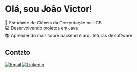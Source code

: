 # Olá, sou João Victor!

🚀 Estudante de Ciência da Computação na UCB  
💻 Desenvolvendo projetos em Java  
📚 Aprendendo mais sobre backend e arquiteturas de software  

## Contato
 [![Email](https://img.icons8.com/?size=100&id=YjmTSVgIeZBV&format=png&color=000000)](mailto:joaovictorooliveira812@gmail.com) [![LinkedIn](https://img.icons8.com/ios-filled/50/4fa6f7/linkedin.png)](https://www.linkedin.com/in/joaovictorribeiro)
